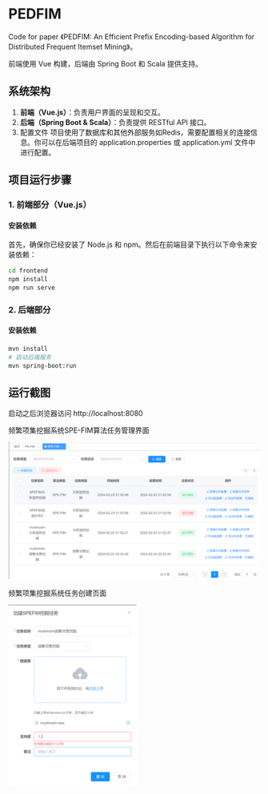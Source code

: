 # PEDFIM
Code for paper 《PEDFIM: An Efficient Prefix Encoding-based  Algorithm for Distributed Frequent Itemset Mining》。

前端使用 Vue 构建，后端由 Spring Boot 和 Scala 提供支持。

## 系统架构

1. **前端（Vue.js）**：负责用户界面的呈现和交互。
2. **后端（Spring Boot & Scala）**：负责提供 RESTful API 接口。
3. 配置文件
   项目使用了数据库和其他外部服务如Redis，需要配置相关的连接信息。你可以在后端项目的 application.properties 或 application.yml 文件中进行配置。

## 项目运行步骤

### 1. 前端部分（Vue.js）

#### 安装依赖

首先，确保你已经安装了 Node.js 和 npm。然后在前端目录下执行以下命令来安装依赖：

```bash
cd frontend
npm install
npm run serve
```

### 2. 后端部分
#### 安装依赖
```bash
mvn install
# 启动后端服务
mvn spring-boot:run
```

## 运行截图
启动之后浏览器访问 http://localhost:8080

频繁项集挖掘系统SPE-FIM算法任务管理界面

![频繁项集挖掘系统SPE-FIM算法任务管理界面](img_2.png)

频繁项集挖掘系统任务创建页面

![频繁项集挖掘系统任务创建页面](img_3.png)
